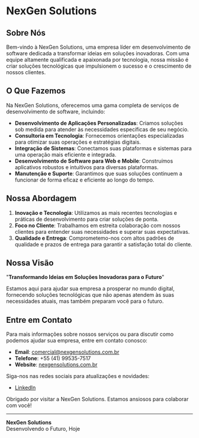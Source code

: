 # NexGen Solutions

## Sobre Nós

Bem-vindo à NexGen Solutions, uma empresa líder em desenvolvimento de software dedicada a transformar ideias em soluções inovadoras. Com uma equipe altamente qualificada e apaixonada por tecnologia, nossa missão é criar soluções tecnológicas que impulsionem o sucesso e o crescimento de nossos clientes.

## O Que Fazemos

Na NexGen Solutions, oferecemos uma gama completa de serviços de desenvolvimento de software, incluindo:

- **Desenvolvimento de Aplicações Personalizadas**: Criamos soluções sob medida para atender às necessidades específicas de seu negócio.
- **Consultoria em Tecnologia**: Fornecemos orientações especializadas para otimizar suas operações e estratégias digitais.
- **Integração de Sistemas**: Conectamos suas plataformas e sistemas para uma operação mais eficiente e integrada.
- **Desenvolvimento de Software para Web e Mobile**: Construímos aplicativos robustos e intuitivos para diversas plataformas.
- **Manutenção e Suporte**: Garantimos que suas soluções continuem a funcionar de forma eficaz e eficiente ao longo do tempo.

## Nossa Abordagem

1. **Inovação e Tecnologia**: Utilizamos as mais recentes tecnologias e práticas de desenvolvimento para criar soluções de ponta.
2. **Foco no Cliente**: Trabalhamos em estreita colaboração com nossos clientes para entender suas necessidades e superar suas expectativas.
3. **Qualidade e Entrega**: Comprometemo-nos com altos padrões de qualidade e prazos de entrega para garantir a satisfação total do cliente.

## Nossa Visão

"**Transformando Ideias em Soluções Inovadoras para o Futuro**"

Estamos aqui para ajudar sua empresa a prosperar no mundo digital, fornecendo soluções tecnológicas que não apenas atendem às suas necessidades atuais, mas também preparam você para o futuro.

## Entre em Contato

Para mais informações sobre nossos serviços ou para discutir como podemos ajudar sua empresa, entre em contato conosco:

- **Email**: [comercial@nexgensolutions.com.br](mailto:comercial@nexgensolutions.com.br)
- **Telefone**: +55 (41) 99535-7517
- **Website**: [nexgensolutions.com.br](https://nexgensolutions.com.br/)

Siga-nos nas redes sociais para atualizações e novidades:

- [LinkedIn](http://linkedin.com/company/nexgen-systems-solutions)

Obrigado por visitar a NexGen Solutions. Estamos ansiosos para colaborar com você!

---

**NexGen Solutions**  
Desenvolvendo o Futuro, Hoje
